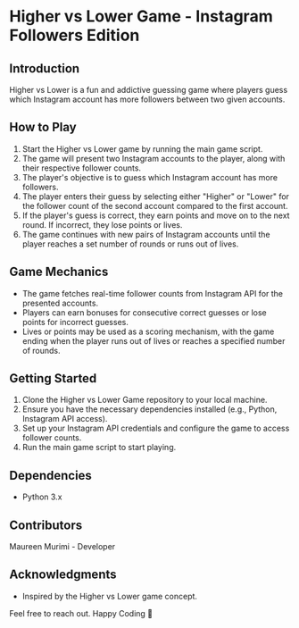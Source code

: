 # Higher vs Lower Game - Instagram Followers Edition

## Introduction

Higher vs Lower is a fun and addictive guessing game where players guess which Instagram account has more followers between two given accounts. 

## How to Play

1. Start the Higher vs Lower game by running the main game script.
2. The game will present two Instagram accounts to the player, along with their respective follower counts.
3. The player's objective is to guess which Instagram account has more followers.
4. The player enters their guess by selecting either "Higher" or "Lower" for the follower count of the second account compared to the first account.
5. If the player's guess is correct, they earn points and move on to the next round. If incorrect, they lose points or lives.
6. The game continues with new pairs of Instagram accounts until the player reaches a set number of rounds or runs out of lives.

## Game Mechanics

- The game fetches real-time follower counts from Instagram API for the presented accounts.
- Players can earn bonuses for consecutive correct guesses or lose points for incorrect guesses.
- Lives or points may be used as a scoring mechanism, with the game ending when the player runs out of lives or reaches a specified number of rounds.

## Getting Started

1. Clone the Higher vs Lower Game repository to your local machine.
2. Ensure you have the necessary dependencies installed (e.g., Python, Instagram API access).
3. Set up your Instagram API credentials and configure the game to access follower counts.
4. Run the main game script to start playing.

## Dependencies

- Python 3.x

## Contributors

Maureen Murimi - Developer

## Acknowledgments

- Inspired by the Higher vs Lower game concept.

Feel free to reach out.
Happy Coding 🚀

